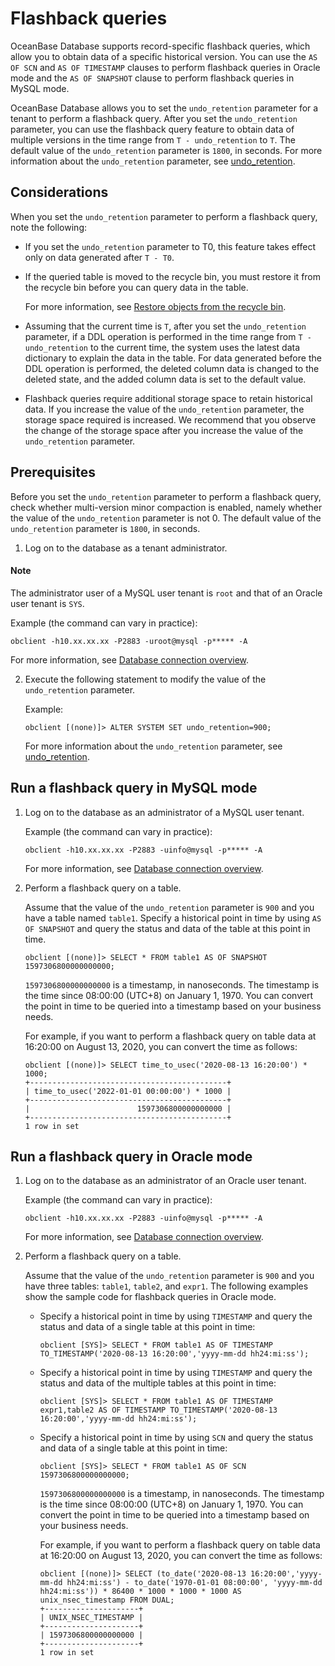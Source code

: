 # Flashback queries

OceanBase Database supports record-specific flashback queries, which allow you to obtain data of a specific historical version. You can use the `AS OF SCN` and `AS OF TIMESTAMP` clauses to perform flashback queries in Oracle mode and the `AS OF SNAPSHOT` clause to perform flashback queries in MySQL mode.

OceanBase Database allows you to set the `undo_retention` parameter for a tenant to perform a flashback query. After you set the `undo_retention` parameter, you can use the flashback query feature to obtain data of multiple versions in the time range from `T - undo_retention` to `T`. The default value of the `undo_retention` parameter is `1800`, in seconds. For more information about the `undo_retention` parameter, see [undo_retention](../../700.reference/500.system-reference/100.system-configuration-items/400.tenant-level-configuration-items/4900.undo_retention.md).

## Considerations

When you set the `undo_retention` parameter to perform a flashback query, note the following:

* If you set the `undo_retention` parameter to T0, this feature takes effect only on data generated after `T - T0`.

* If the queried table is moved to the recycle bin, you must restore it from the recycle bin before you can query data in the table.

   For more information, see [Restore objects from the recycle bin](500.recyclebin-management/400.restore-the-recyclebin-objects.md).

* Assuming that the current time is `T`, after you set the `undo_retention` parameter, if a DDL operation is performed in the time range from `T - undo_retention` to the current time, the system uses the latest data dictionary to explain the data in the table. For data generated before the DDL operation is performed, the deleted column data is changed to the deleted state, and the added column data is set to the default value.

* Flashback queries require additional storage space to retain historical data. If you increase the value of the `undo_retention` parameter, the storage space required is increased. We recommend that you observe the change of the storage space after you increase the value of the `undo_retention` parameter.

## Prerequisites

Before you set the `undo_retention` parameter to perform a flashback query, check whether multi-version minor compaction is enabled, namely whether the value of the `undo_retention` parameter is not 0. The default value of the `undo_retention` parameter is `1800`, in seconds.

1. Log on to the database as a tenant administrator.

<main id="notice" type='explain'>
        <h4>Note</h4>
        <p>The administrator user of a MySQL user tenant is <code>root</code> and that of an Oracle user tenant is <code>SYS</code>. </p>
   </main>

   Example (the command can vary in practice):

   ```shell
   obclient -h10.xx.xx.xx -P2883 -uroot@mysql -p***** -A
   ```

   For more information, see [Database connection overview](../../300.develop/100.application-development-of-mysql-mode/100.database-connection-with-client-of-mysql-mode/100.connection-methods-overview-of-mysql-mode.md).

2. Execute the following statement to modify the value of the `undo_retention` parameter.

   Example:

   ```shell
   obclient [(none)]> ALTER SYSTEM SET undo_retention=900;
   ```

   For more information about the `undo_retention` parameter, see [undo_retention](../../700.reference/500.system-reference/100.system-configuration-items/400.tenant-level-configuration-items/4900.undo_retention.md).

## Run a flashback query in MySQL mode

1. Log on to the database as an administrator of a MySQL user tenant.

   Example (the command can vary in practice):

   ```shell
   obclient -h10.xx.xx.xx -P2883 -uinfo@mysql -p***** -A
   ```

   For more information, see [Database connection overview](../../300.develop/100.application-development-of-mysql-mode/100.database-connection-with-client-of-mysql-mode/100.connection-methods-overview-of-mysql-mode.md).

2. Perform a flashback query on a table.

   Assume that the value of the `undo_retention` parameter is `900` and you have a table named `table1`. Specify a historical point in time by using `AS OF SNAPSHOT` and query the status and data of the table at this point in time.

   ```shell
   obclient [(none)]> SELECT * FROM table1 AS OF SNAPSHOT 1597306800000000000;
   ```

   `1597306800000000000` is a timestamp, in nanoseconds. The timestamp is the time since 08:00:00 (UTC+8) on January 1, 1970. You can convert the point in time to be queried into a timestamp based on your business needs.

   For example, if you want to perform a flashback query on table data at 16:20:00 on August 13, 2020, you can convert the time as follows:

   ```shell
   obclient [(none)]> SELECT time_to_usec('2020-08-13 16:20:00') * 1000;
   +--------------------------------------------+
   | time_to_usec('2022-01-01 00:00:00') * 1000 |
   +--------------------------------------------+
   |                        1597306800000000000 |
   +--------------------------------------------+
   1 row in set
   ```

## Run a flashback query in Oracle mode

1. Log on to the database as an administrator of an Oracle user tenant.

   Example (the command can vary in practice):

   ```shell
   obclient -h10.xx.xx.xx -P2883 -uinfo@mysql -p***** -A
   ```

   For more information, see [Database connection overview](../../300.develop/100.application-development-of-mysql-mode/100.database-connection-with-client-of-mysql-mode/100.connection-methods-overview-of-mysql-mode.md).

2. Perform a flashback query on a table.

   Assume that the value of the `undo_retention` parameter is `900` and you have three tables: `table1`, `table2`, and `expr1`. The following examples show the sample code for flashback queries in Oracle mode.

   * Specify a historical point in time by using `TIMESTAMP` and query the status and data of a single table at this point in time:

      ```shell
      obclient [SYS]> SELECT * FROM table1 AS OF TIMESTAMP TO_TIMESTAMP('2020-08-13 16:20:00','yyyy-mm-dd hh24:mi:ss');
      ```

   * Specify a historical point in time by using `TIMESTAMP` and query the status and data of the multiple tables at this point in time:

      ```shell
      obclient [SYS]> SELECT * FROM table1 AS OF TIMESTAMP expr1,table2 AS OF TIMESTAMP TO_TIMESTAMP('2020-08-13 16:20:00','yyyy-mm-dd hh24:mi:ss');
      ```

   * Specify a historical point in time by using `SCN` and query the status and data of a single table at this point in time:

      ```shell
      obclient [SYS]> SELECT * FROM table1 AS OF SCN 1597306800000000000;
      ```

      `1597306800000000000` is a timestamp, in nanoseconds. The timestamp is the time since 08:00:00 (UTC+8) on January 1, 1970. You can convert the point in time to be queried into a timestamp based on your business needs.

      For example, if you want to perform a flashback query on table data at 16:20:00 on August 13, 2020, you can convert the time as follows:

      ```shell
      obclient [(none)]> SELECT (to_date('2020-08-13 16:20:00','yyyy-mm-dd hh24:mi:ss') - to_date('1970-01-01 08:00:00', 'yyyy-mm-dd hh24:mi:ss')) * 86400 * 1000 * 1000 * 1000 AS unix_nsec_timestamp FROM DUAL;
      +---------------------+
      | UNIX_NSEC_TIMESTAMP |
      +---------------------+
      | 1597306800000000000 |
      +---------------------+
      1 row in set
      ```
